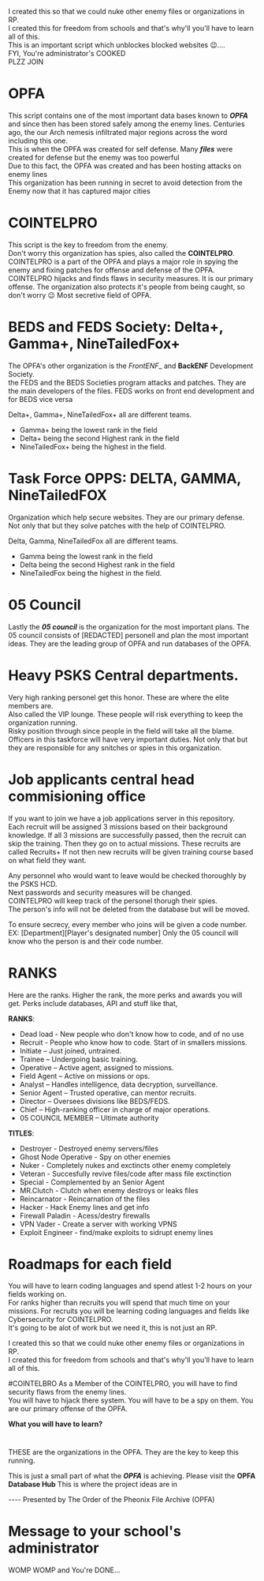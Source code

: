I created this so that we could nuke other enemy files or organizations in RP.  
I created this for freedom from schools and that's why'll you'll have to learn all of this.  
This is an important script which unblockes blocked websites 😉....  
FYI, You're administrator's COOKED  
PLZZ JOIN
# OPFA

This script contains one of the most important data bases known to ***OPFA*** and since then has been stored safely among the enemy lines.
Centuries ago, the our Arch nemesis infiltrated major regions across the word including this one.  
This is when the OPFA was created for self defense.
Many ***files*** were created for defense but the enemy was too powerful  
Due to this fact, the OPFA was created and has been hosting attacks on enemy lines  
This organization has been running in secret to avoid detection from the Enemy now that it has captured major cities

# COINTELPRO
This script is the key to freedom from the enemy.  
Don't worry this organization has spies, also called the **COINTELPRO**.
COINTELPRO is a part of the OPFA and plays a major role in spying the enemy and fixing patches for offense and defense of the OPFA.  
COINTELPRO hijacks and finds flaws in security measures. It is our primary offense.
The organization also protects it's people from being caught, so don't worry 😉
Most secretive field of OPFA.

# BEDS and FEDS Society: Delta+, Gamma+, NineTailedFox+
The OPFA's other organization is the _FrontENF__ and __BackENF__ Development Society.  
the FEDS and the BEDS Societies program attacks and patches. 
They are the main developers of the files.
FEDS works on front end development and for BEDS vice versa  

Delta+, Gamma+, NineTailedFox+ all are different teams.
* Gamma+ being the lowest rank in the field
* Delta+ being the second Highest rank in the field
* NineTailedFox+ being the highest in the field.

# Task Force OPPS: DELTA, GAMMA, NineTailedFOX 
Organization which help secure websites. They are our primary defense.  
Not only that but they solve patches with the help of COINTELPRO. 

Delta, Gamma, NineTailedFox all are different teams.
* Gamma being the lowest rank in the field
* Delta being the second Highest rank in the field
* NineTailedFox being the highest in the field.

# 05 Council
Lastly the ***05 council*** is the organization for the most important plans.
The 05 council consists of [REDACTED] personell and plan the most important ideas.
They are the leading group of OPFA and run databases of the OPFA.


# Heavy PSKS Central departments.
Very high ranking personel get this honor. These are where the elite members are.  
Also called the VIP lounge. These people will risk everything to keep the organization running.  
Risky position through since people in the field will take all the blame.  
Officers in this taskforce will have very important duties. 
Not only that but they are responsible for any snitches or spies in this organization.

# Job applicants central head commisioning office
If you want to join we have a job applications server in this repository.  
Each recruit will be assigned 3 missions based on their background knowledge.
If all 3 missions are successfully passed, then the recruit can skip the training.
Then they go on to actual missions. These recruits are called Recruits+
If not then new recruits will be given training course based on what field they want.

Any personnel who would want to leave would be checked thoroughly by the PSKS HCD.  
Next passwords and security measures will be changed.  
COINTELPRO will keep track of the personel thorugh their spies.  
The person's info will not be deleted from the database but will be moved.

To ensure secrecy, every member who joins will be given a code number. EX: [Department][Player's designated number]
Only the 05 council will know who the person is and their code number.


# RANKS
Here are the ranks. Higher the rank, the more perks and awards you will get.
Perks include databases, API and stuff like that,  

__RANKS__:
* Dead load - New people who don't know how to code, and of no use
* Recruit - People who know how to code. Start of in smallers missions.
* Initiate – Just joined, untrained.
* Trainee – Undergoing basic training.
* Operative – Active agent, assigned to missions.
* Field Agent – Active on missions or ops.
* Analyst – Handles intelligence, data decryption, surveillance.
* Senior Agent – Trusted operative, can mentor recruits.
* Director – Oversees divisions like BEDS/FEDS.
* Chief – High-ranking officer in charge of major operations.
* 05 COUNCIL MEMBER – Ultimate authority
  
__TITLES__:
* Destroyer - Destroyed enemy servers/files
* Ghost Node Operative - Spy on other enemies
* Nuker - Completely nukes and exctincts other enemy completely
* Veteran - Succesfully revive files/code after mass file exctinction
* Special - Complemented by an Senior Agent
* MR.Clutch - Clutch when enemy destroys or leaks files
* Reincarnator - Reincarnation of the files
* Hacker - Hack Enemy lines and get info
* Firewall Paladin - Acess/destry firewalls
* VPN Vader - Create a server with working VPNS
* Exploit Engineer - find/make exploits to sidrupt enemy lines

# Roadmaps for each field
You will have to learn coding languages and spend atlest 1-2 hours on your fields working on.  
For ranks higher than recruits you will spend that much time on your missions.
For recruits you will be learning coding languages and fields like Cybersecurity for COINTELPRO.  
It's going to be alot of work but we need it, this is not just an RP.

I created this so that we could nuke other enemy files or organizations in RP.  
I created this for freedom from schools and that's why'll you'll have to learn all of this.


#COINTELBRO
As a Member of the COINTELPRO, you will have to find security flaws from the enemy lines.  
You will have to hijack there system. You will have to be a spy on them.
You are our primary offense of the OPFA.  

**What you will have to learn?**  


#

THESE are the organizations in the OPFA. They are the key to keep this running.

This is just a small part of what the ___OPFA___ is achieving.
Please visit the **OPFA Database Hub** This is where the project ideas are in



---- Presented by The Order of the Pheonix File Archive (OPFA)

# Message to your school's administrator
WOMP WOMP and You're DONE...

